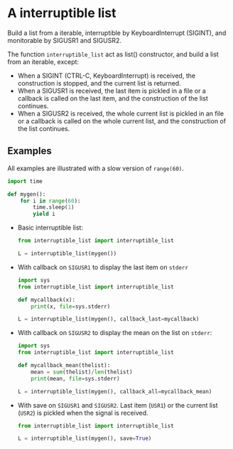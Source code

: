 A interruptible list
====================

Build a list from a iterable, interruptible by KeyboardInterrupt (SIGINT), and
monitorable by SIGUSR1 and SIGUSR2.

The function `interruptible_list` act as list() constructor, and build a list from
an iterable, except:
  - When a SIGINT (CTRL-C, KeyboardInterrupt) is received, the construction
    is stopped, and the current list is returned.
  - When a SIGUSR1 is received, the last item is pickled in a file or a callback
    is called on the last item, and the construction of the list continues.
  - When a SIGUSR2 is received, the whole current list is pickled in an file or
    a callback is called on the whole current list, and the construction of the
    list continues.

Examples
--------

All examples are illustrated with a slow version of `range(60)`.

```python
import time

def mygen():
    for i in range(60):
        time.sleep(1)
        yield i
```

 - Basic interruptible list:
    ```python
    from interruptible_list import interruptible_list

    L = interruptible_list(mygen())
    ```

 - With callback on `SIGUSR1` to display the last item on `stderr`
    ```python
    import sys
    from interruptible_list import interruptible_list

    def mycallback(x):
        print(x, file=sys.stderr)

    L = interruptible_list(mygen(), callback_last=mycallback)
    ```

 - With callback on `SIGUSR2` to display the mean on the list on `stderr`:
    ```python
    import sys
    from interruptible_list import interruptible_list

    def mycallback_mean(thelist):
        mean = sum(thelist)/len(thelist)
        print(mean, file=sys.stderr)

    L = interruptible_list(mygen(), callback_all=mycallback_mean)
    ```

 - With save on `SIGUSR1` and `SIGUSR2`. Last item (`USR1`) or the current list
   (`USR2`) is pickled when the signal is received.
    ```python
    from interruptible_list import interruptible_list

    L = interruptible_list(mygen(), save=True)
    ```
